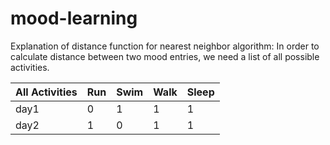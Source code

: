 # mood-learning
Explanation of distance function for nearest neighbor algorithm:
In order to calculate distance between two mood entries, we need a list of all possible activities.

All Activities | Run | Swim | Walk | Sleep
--------- | --------- |-------- | -------- | ------
day1 | 0 | 1 | 1 | 1
day2 | 1 | 0 | 1 | 1
